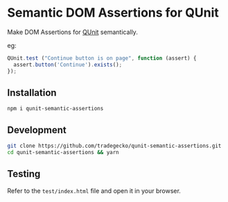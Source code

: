 # Semantic DOM Assertions for QUnit
Make DOM Assertions for [QUnit](https://qunitjs.com/) semantically.

eg: 
```js
QUnit.test ("Continue button is on page", function (assert) {
  assert.button('Continue').exists();
});
```

## Installation
`npm i qunit-semantic-assertions`

## Development
```bash
git clone https://github.com/tradegecko/qunit-semantic-assertions.git
cd qunit-semantic-assertions && yarn
```

## Testing
Refer to the `test/index.html` file and open it in your browser.

